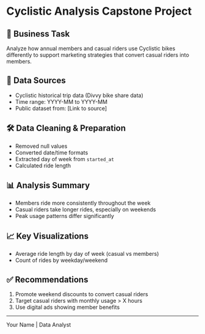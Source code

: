 # Cyclistic Analysis Capstone Project

## 📌 Business Task
Analyze how annual members and casual riders use Cyclistic bikes differently to support marketing strategies that convert casual riders into members.

## 📂 Data Sources
- Cyclistic historical trip data (Divvy bike share data)
- Time range: YYYY-MM to YYYY-MM
- Public dataset from: [Link to source]

## 🛠️ Data Cleaning & Preparation
- Removed null values
- Converted date/time formats
- Extracted day of week from `started_at`
- Calculated ride length

## 📊 Analysis Summary
- Members ride more consistently throughout the week
- Casual riders take longer rides, especially on weekends
- Peak usage patterns differ significantly

## 📈 Key Visualizations
- Average ride length by day of week (casual vs members)
- Count of rides by weekday/weekend

## ✅ Recommendations
1. Promote weekend discounts to convert casual riders
2. Target casual riders with monthly usage > X hours
3. Use digital ads showing member benefits

---


Your Name | Data Analyst

